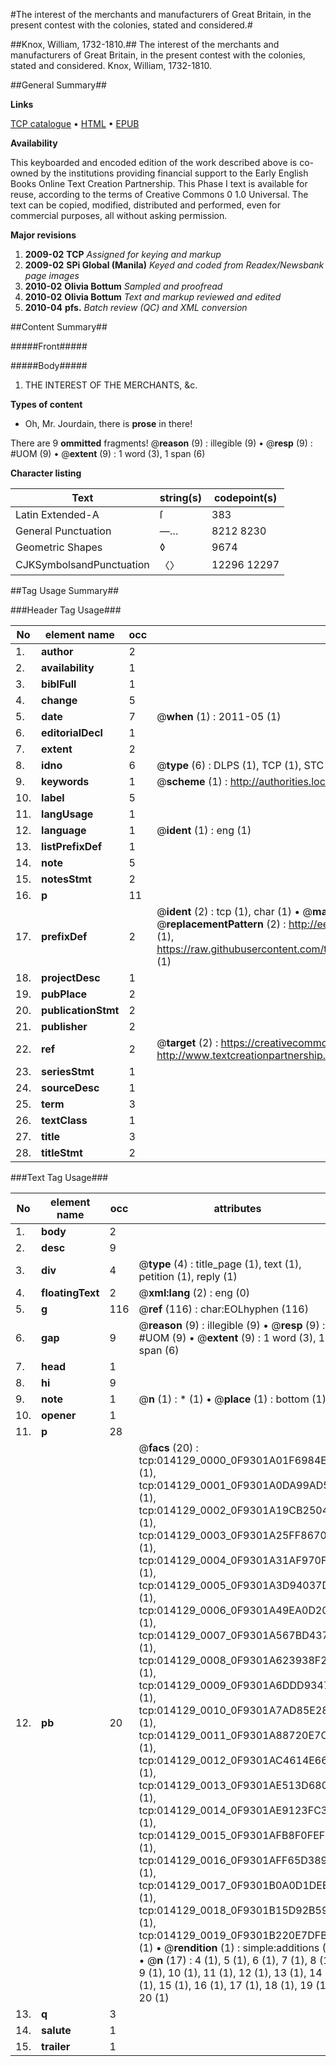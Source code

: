 #The interest of the merchants and manufacturers of Great Britain, in the present contest with the colonies, stated and considered.#

##Knox, William, 1732-1810.##
The interest of the merchants and manufacturers of Great Britain, in the present contest with the colonies, stated and considered.
Knox, William, 1732-1810.

##General Summary##

**Links**

[TCP catalogue](http://www.ota.ox.ac.uk/tcp/)  • 
[HTML](http://tei.it.ox.ac.uk/tcp/Texts-HTML/free/N11/N11156.html)  • 
[EPUB](http://tei.it.ox.ac.uk/tcp/Texts-EPUB/free/N11/N11156.epub)

**Availability**

This keyboarded and encoded edition of the
	       work described above is co-owned by the institutions
	       providing financial support to the Early English Books
	       Online Text Creation Partnership. This Phase I text is
	       available for reuse, according to the terms of Creative
	       Commons 0 1.0 Universal. The text can be copied,
	       modified, distributed and performed, even for
	       commercial purposes, all without asking permission.

**Major revisions**

1. __2009-02__ __TCP__ *Assigned for keying and markup*
1. __2009-02__ __SPi Global (Manila)__ *Keyed and coded from Readex/Newsbank page images*
1. __2010-02__ __Olivia Bottum__ *Sampled and proofread*
1. __2010-02__ __Olivia Bottum__ *Text and markup reviewed and edited*
1. __2010-04__ __pfs.__ *Batch review (QC) and XML conversion*

##Content Summary##

#####Front#####

#####Body#####

1. THE INTEREST OF THE MERCHANTS, &c.

**Types of content**

  * Oh, Mr. Jourdain, there is **prose** in there!

There are 9 **ommitted** fragments! 
 @__reason__ (9) : illegible (9)  •  @__resp__ (9) : #UOM (9)  •  @__extent__ (9) : 1 word (3), 1 span (6)

**Character listing**


|Text|string(s)|codepoint(s)|
|---|---|---|
|Latin Extended-A|ſ|383|
|General Punctuation|—…|8212 8230|
|Geometric Shapes|◊|9674|
|CJKSymbolsandPunctuation|〈〉|12296 12297|

##Tag Usage Summary##

###Header Tag Usage###

|No|element name|occ|attributes|
|---|---|---|---|
|1.|__author__|2||
|2.|__availability__|1||
|3.|__biblFull__|1||
|4.|__change__|5||
|5.|__date__|7| @__when__ (1) : 2011-05 (1)|
|6.|__editorialDecl__|1||
|7.|__extent__|2||
|8.|__idno__|6| @__type__ (6) : DLPS (1), TCP (1), STC (1), NOTIS (1), IMAGE-SET (1), EVANS-CITATION (1)|
|9.|__keywords__|1| @__scheme__ (1) : http://authorities.loc.gov/ (1)|
|10.|__label__|5||
|11.|__langUsage__|1||
|12.|__language__|1| @__ident__ (1) : eng (1)|
|13.|__listPrefixDef__|1||
|14.|__note__|5||
|15.|__notesStmt__|2||
|16.|__p__|11||
|17.|__prefixDef__|2| @__ident__ (2) : tcp (1), char (1)  •  @__matchPattern__ (2) : ([0-9\-]+):([0-9IVX]+) (1), (.+) (1)  •  @__replacementPattern__ (2) : http://eebo.chadwyck.com/downloadtiff?vid=$1&page=$2 (1), https://raw.githubusercontent.com/textcreationpartnership/Texts/master/tcpchars.xml#$1 (1)|
|18.|__projectDesc__|1||
|19.|__pubPlace__|2||
|20.|__publicationStmt__|2||
|21.|__publisher__|2||
|22.|__ref__|2| @__target__ (2) : https://creativecommons.org/publicdomain/zero/1.0/ (1), http://www.textcreationpartnership.org/docs/. (1)|
|23.|__seriesStmt__|1||
|24.|__sourceDesc__|1||
|25.|__term__|3||
|26.|__textClass__|1||
|27.|__title__|3||
|28.|__titleStmt__|2||


###Text Tag Usage###

|No|element name|occ|attributes|
|---|---|---|---|
|1.|__body__|2||
|2.|__desc__|9||
|3.|__div__|4| @__type__ (4) : title_page (1), text (1), petition (1), reply (1)|
|4.|__floatingText__|2| @__xml:lang__ (2) : eng (0)|
|5.|__g__|116| @__ref__ (116) : char:EOLhyphen (116)|
|6.|__gap__|9| @__reason__ (9) : illegible (9)  •  @__resp__ (9) : #UOM (9)  •  @__extent__ (9) : 1 word (3), 1 span (6)|
|7.|__head__|1||
|8.|__hi__|9||
|9.|__note__|1| @__n__ (1) : * (1)  •  @__place__ (1) : bottom (1)|
|10.|__opener__|1||
|11.|__p__|28||
|12.|__pb__|20| @__facs__ (20) : tcp:014129_0000_0F9301A01F6984E8 (1), tcp:014129_0001_0F9301A0DA99AD58 (1), tcp:014129_0002_0F9301A19CB25040 (1), tcp:014129_0003_0F9301A25FF86708 (1), tcp:014129_0004_0F9301A31AF970F8 (1), tcp:014129_0005_0F9301A3D94037D8 (1), tcp:014129_0006_0F9301A49EA0D200 (1), tcp:014129_0007_0F9301A567BD4378 (1), tcp:014129_0008_0F9301A623938F28 (1), tcp:014129_0009_0F9301A6DDD93470 (1), tcp:014129_0010_0F9301A7AD85E288 (1), tcp:014129_0011_0F9301A88720E7C8 (1), tcp:014129_0012_0F9301AC4614E668 (1), tcp:014129_0013_0F9301AE513D6808 (1), tcp:014129_0014_0F9301AE9123FC38 (1), tcp:014129_0015_0F9301AFB8F0FEF0 (1), tcp:014129_0016_0F9301AFF65D3898 (1), tcp:014129_0017_0F9301B0A0D1DEE8 (1), tcp:014129_0018_0F9301B15D92B590 (1), tcp:014129_0019_0F9301B220E7DFB8 (1)  •  @__rendition__ (1) : simple:additions (1)  •  @__n__ (17) : 4 (1), 5 (1), 6 (1), 7 (1), 8 (1), 9 (1), 10 (1), 11 (1), 12 (1), 13 (1), 14 (1), 15 (1), 16 (1), 17 (1), 18 (1), 19 (1), 20 (1)|
|13.|__q__|3||
|14.|__salute__|1||
|15.|__trailer__|1||
